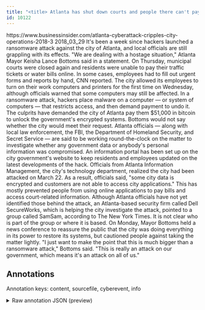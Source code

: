 ```yaml
---
title: "<title> Atlanta has shut down courts and people there can't pay their bills online because of a crippling cyberattack the mayor has called '"
id: 10122
---
```


<title> Atlanta has shut down courts and people there can't pay their bills online because of a crippling cyberattack the mayor has called 'a hostage situation'  </title>
<source> https://www.businessinsider.com/atlanta-cyberattack-cripples-city-operations-2018-3 </source>
<date> 2018_03_29 </date>
<text>
 It's been a week since hackers launched a ransomware attack against the city of Atlanta, and local officials are still grappling with its effects.
"We are dealing with a hostage situation," Atlanta Mayor Keisha Lance Bottoms said in a statement.
On Thursday, municipal courts were closed again and residents were unable to pay their traffic tickets or water bills online. In some cases, employees had to fill out urgent forms and reports by hand, CNN reported. 
The city allowed its employees to turn on their work computers and printers for the first time on Wednesday, although officials warned that some computers may still be affected.
 In a ransomware attack, hackers place malware on a computer — or system of computers — that restricts access, and then demand payment to undo it.
The culprits have demanded the city of Atlanta pay them $51,000 in bitcoin to unlock the government's encrypted systems. Bottoms would not say whether the city would meet their request.
Atlanta officials — along with local law enforcement, the FBI, the Department of Homeland Security, and Secret Service — are said to be working round-the-clock on the matter to investigate whether any government data or anybody's personal information was compromised.
An information portal has been set up on the city government's website to keep residents and employees updated on the latest developments of the hack.
Officials from Atlanta Information Management, the city's technology department, realized the city had been attacked on March 22. 
 As a result, officials said, "some city data is encrypted and customers are not able to access city applications." This has mostly prevented people from using online applications to pay bills and access court-related information.
Although Atlanta officials have not yet identified those behind the attack, an Atlanta-based security firm called Dell SecureWorks, which is helping the city investigate the attack, pointed to a group called SamSam, according to The New York Times.
It is not clear who is part of the group or where it is based.
On Monday, Mayor Bottoms held a news conference to reassure the public that the city was doing everything in its power to restore its systems, but cautioned people against taking the matter lightly.
"I just want to make the point that this is much bigger than a ransomware attack," Bottoms said. "This is really an attack on our government, which means it's an attack on all of us." 
</text>



## Annotations

Annotation keys: content, sourcefile, cyberevent, info

<details>
<summary>Raw annotation JSON (preview)</summary>

```json
{
  "content": "It's been a week since hackers launched a ransomware attack against the city of Atlanta, and local officials are still grappling with its effects. \"We are dealing with a hostage situation,\" Atlanta Mayor Keisha Lance Bottoms said in a statement. On Thursday, municipal courts were closed again and residents were unable to pay their traffic tickets or water bills online. In some cases, employees had to fill out urgent forms and reports by hand, CNN reported.  The city allowed its employees to turn on their work computers and printers for the first time on Wednesday, although officials warned that some computers may still be affected.  In a ransomware attack, hackers place malware on a computer \u2014 or system of computers \u2014 that restricts access, and then demand payment to undo it. The culprits have demanded the city of Atlanta pay them $51,000 in bitcoin to unlock the government's encrypted systems. Bottoms would not say whether the city would meet their request. Atlanta officials \u2014 along with local law enforcement, the FBI, the Department of Homeland Security, and Secret Service \u2014 are said to be working round-the-clock on the matter to investigate whether any government data or anybody's personal information was compromised. An information portal has been set up on the city government's website to keep residents and employees updated on the latest developments of the hack. Officials from Atlanta Information Management, the city's technology department, realized the city had been attacked on March 22.   As a result, officials said, \"some city data is encrypted and customers are not able to access city applications.\" This has mostly prevented people from using online applications to pay bills and access court-related information. Although Atlanta officials have not yet identified those behind the attack, an Atlanta-based security firm called Dell SecureWorks, which is helping the city investigate the attack, pointed to a group called SamSam, according to The New York Times. It is not clear who is part of the group or where it is based. On Monday, Mayor Bottoms held a news conference to reassure the public that the city was doing everything in its power to restore its systems, but cautioned people against taking the matter lightly. \"I just want to make the point that this is much bigger than a ransomware attack,\" Bottoms said. \"This is really an attack on our government, which means it's an attack on all of us.\" ",
  "sourcefile": "10122.txt",
  "cyberevent": {
    "hopper": [
      {
        "index": 0,
        "relation": "Same",
        "events": [
          {
            "index": "E2",
            "type": "Attack",
            "realis": "Generic",
            "nugget": {
              "startOffset": 645,
              "index": "T6",
              "endOffset": 664,
              "text": "a ransomware attack"
            },
            "argument": [
              {
                "index": "T7",
                "text": "hackers",
                "endOffset": 673,
                "role": {
                  "type": "Attacker"
                },
                "startOffset": 666,
                "type": "Person"
              },
              {
                "index": "T8",
                "text": "place malware on a computer",
                "endOffset": 701,
                "role": {
                  "CAPEC-Meta": "Physical Theft",
                  "type": "Attack-Pattern",
                  "confidence": 0.9210831224918365
                },
                "startOffset": 674,
                "type": "Capabilities"
              }
            ],
            "subtype": "Ransom"
          },
          {
            "index": "E3",
            "type": "Attack",
            "realis": "Generic",
            "nugget": {
              "startOffset": 761,
              "index": "T10",
              "endOffset": 775,
              "text": "demand payment"
            },
            "argument"
```
</details>
